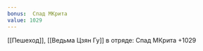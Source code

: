 ```yaml
---
bonus:  Спад МКрита 
value: 1029
---
```

[[Пешеход]], [[Ведьма Цзян Гу]] в отряде: Спад МКрита +1029
